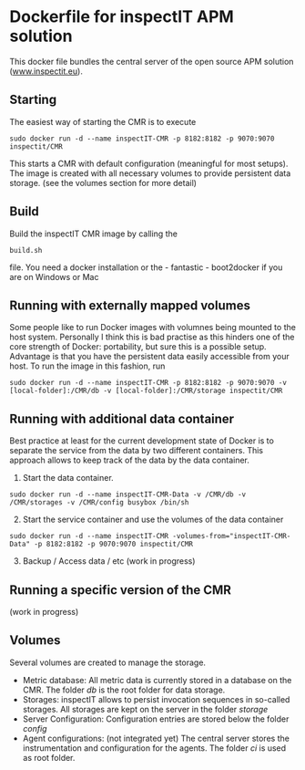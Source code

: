 # Dockerfile for inspectIT APM solution
This docker file bundles the central server of the open source APM solution (www.inspectit.eu). 

## Starting
The easiest way of starting the CMR is to execute
```
sudo docker run -d --name inspectIT-CMR -p 8182:8182 -p 9070:9070 inspectit/CMR
```
This starts a CMR with default configuration (meaningful for most setups). The image is created with all necessary volumes to provide persistent data storage. (see the volumes section for more detail)

## Build
Build the inspectIT CMR image by calling the 
```
build.sh
```
file. You need a docker installation or the - fantastic - boot2docker if you are on Windows or Mac

## Running with externally mapped volumes
Some people like to run Docker images with volumnes being mounted to the host system. Personally I think this is bad practise as this hinders one of the core strength of Docker: portability, but sure this is a possible setup. Advantage is that you have the persistent data easily accessible from your host.
To run the image in this fashion, run
```
sudo docker run -d --name inspectIT-CMR -p 8182:8182 -p 9070:9070 -v [local-folder]:/CMR/db -v [local-folder]:/CMR/storage inspectit/CMR
```

## Running with additional data container
Best practice at least for the current development state of Docker is to separate the service from the data by two different containers. This approach allows to keep track of the data by the data container. 
1) Start the data container.
```
sudo docker run -d --name inspectIT-CMR-Data -v /CMR/db -v /CMR/storages -v /CMR/config busybox /bin/sh
```
2) Start the service container and use the volumes of the data container
```
sudo docker run -d --name inspectIT-CMR -volumes-from="inspectIT-CMR-Data" -p 8182:8182 -p 9070:9070 inspectit/CMR
```
3) Backup / Access data / etc
(work in progress)

## Running a specific version of the CMR
(work in progress)

## Volumes
Several volumes are created to manage the storage.
- Metric database: All metric data is currently stored in a database on the CMR. The folder *db* is the root folder for data storage.
- Storages: inspectIT allows to persist invocation sequences in so-called storages. All storages are kept on the server in the folder *storage*
- Server Configuration: Configuration entries are stored below the folder *config*
- Agent configurations: (not integrated yet) The central server stores the instrumentation and configuration for the agents. The folder *ci* is used as root folder.
